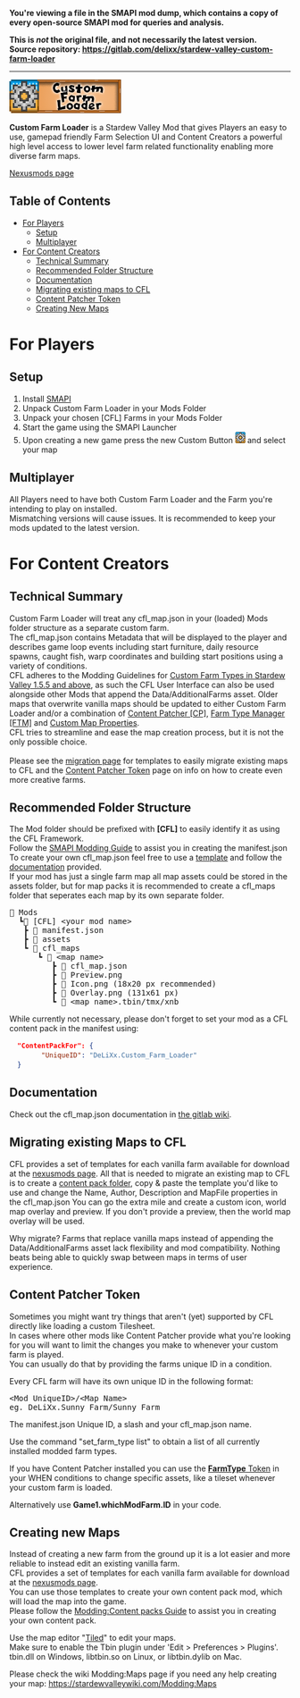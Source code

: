 **You're viewing a file in the SMAPI mod dump, which contains a copy of every open-source SMAPI mod
for queries and analysis.**

**This is _not_ the original file, and not necessarily the latest version.**  
**Source repository: https://gitlab.com/delixx/stardew-valley-custom-farm-loader**

----

<img src="Custom Farm Loader/Assets/Logo.png" alt="Logo" width="200" height="60">

<b>Custom Farm Loader</b> is a Stardew Valley Mod that gives Players an easy to use, gamepad friendly Farm Selection UI and Content Creators a powerful high level access to lower level farm related functionality enabling more diverse farm maps.

[Nexusmods page](https://www.nexusmods.com/stardewvalley/mods/13804)
<!-- TABLE OF CONTENTS -->
## Table of Contents

* [For Players](#for-players)
  * [Setup](#setup)
  * [Multiplayer](#multiplayer)
* [For Content Creators](#for-content-creators)
  * [Technical Summary](#technical-summary)
  * [Recommended Folder Structure](#recommended-folder-structure)
  * [Documentation](#documentation)
  * [Migrating existing maps to CFL](#migrating-existing-maps-to-cfl)
  * [Content Patcher Token](#content-patcher-token)
  * [Creating New Maps](#creating-new-maps)
# For Players

## Setup

1. Install [SMAPI](https://smapi.io/)
2. Unpack Custom Farm Loader in your Mods Folder
3. Unpack your chosen \[CFL\] Farms in your Mods Folder
4. Start the game using the SMAPI Launcher
5. Upon creating a new game press the new Custom Button <img src="Custom Farm Loader/Assets/CustomFarmIcon.png" alt="Logo" width="18" height="20"> and select your map

## Multiplayer

All Players need to have both Custom Farm Loader and the Farm you're intending to play on installed. <br>
Mismatching versions will cause issues. It is recommended to keep your mods updated to the latest version.

# For Content Creators

## Technical Summary

Custom Farm Loader will treat any cfl_map.json in your (loaded) Mods folder structure as a separate custom farm.<br>
The cfl_map.json contains Metadata that will be displayed to the player and describes game loop events including start furniture, daily resource spawns, caught fish, warp coordinates and building start positions using a variety of conditions.<br>
CFL adheres to the Modding Guidelines for [Custom Farm Types in Stardew Valley 1.5.5 and above](https://stardewvalleywiki.com/Modding:Migrate_to_Stardew_Valley_1.5.5#Custom_farm_types), as such the CFL User Interface can also be used alongside other Mods that append the Data/AdditionalFarms asset.
Older maps that overwrite vanilla maps should be updated to either Custom Farm Loader and/or a combination of [Content Patcher [CP]](https://www.nexusmods.com/stardewvalley/mods/1915), [Farm Type Manager [FTM]](https://www.nexusmods.com/stardewvalley/mods/3231) and [Custom Map Properties](https://stardewvalleywiki.com/Modding:Maps#Known_map_properties).<br>
CFL tries to streamline and ease the map creation process, but it is not the only possible choice.<br><br>
Please see the [migration page](#migrating-existing-maps-to-cfl) for templates to easily migrate existing maps to CFL and the [Content Patcher Token](#content-patcher-token) page on info on how to create even more creative farms.

## Recommended Folder Structure

The Mod folder should be prefixed with <b>[CFL]</b> to easily identify it as using the CFL Framework.<br>
Follow the [SMAPI Modding Guide](https://stardewvalleywiki.com/Modding:Modder_Guide/APIs/Manifest) to assist you in creating the manifest.json<br>
To create your own cfl_map.json feel free to use a [template](#migrating-existing-maps-to-cfl) and follow the [documentation](#documentation) provided.<br>
If your mod has just a single farm map all map assets could be stored in the assets folder, but for map packs it is recommended to create a cfl_maps folder that seperates each map by its own separate folder.

<pre>
📂 Mods
  ┗📂 [CFL] &lt;your mod name&gt;
   ┣ 📜 manifest.json
   ┣ 📁 assets
   ┗ 📂 cfl_maps
      ┗ 📂 &lt;map name&gt;
         ┣ 📜 cfl_map.json
         ┣ 🌆 Preview.png
         ┣ 🌆 Icon.png (18x20 px recommended)
         ┣ 🌆 Overlay.png (131x61 px)
         ┗ 📄 &lt;map name&gt;.tbin/tmx/xnb
</pre>

While currently not necessary, please don't forget to set your mod as a CFL content pack in the manifest using:

```json
  "ContentPackFor": {
        "UniqueID": "DeLiXx.Custom_Farm_Loader"
  }
```

## Documentation

Check out the cfl_map.json documentation in [the gitlab wiki](https://gitlab.com/delixx/stardew-valley-custom-farm-loader/-/wikis/home#table-of-contents).

## Migrating existing Maps to CFL

CFL provides a set of templates for each vanilla farm available for download at the [nexusmods page](https://www.nexusmods.com/stardewvalley/mods/13804).
All that is needed to migrate an existing map to CFL is to create a [content pack folder](#recommended-folder-structure), copy & paste the template you'd like to use and change the Name, Author, Description and MapFile properties in the cfl_map.json
You can go the extra mile and create a custom icon, world map overlay and preview.
If you don't provide a preview, then the world map overlay will be used.

Why migrate?
Farms that replace vanilla maps instead of appending the Data/AdditionalFarms asset lack flexibility and mod compatibility.
Nothing beats being able to quickly swap between maps in terms of user experience.

## Content Patcher Token

Sometimes you might want try things that aren't (yet) supported by CFL directly like loading a custom Tilesheet.<br>
In cases where other mods like Content Patcher provide what you're looking for you will want to limit the changes you make to whenever your custom farm is played.<br>
You can usually do that by providing the farms unique ID in a condition.

Every CFL farm will have its own unique ID in the following format:
<pre>
&lt;Mod UniqueID&gt;/&lt;Map Name&gt;
eg. DeLiXx.Sunny_Farm/Sunny Farm
</pre>
The manifest.json Unique ID, a slash and your cfl_map.json name.

Use the command "set_farm_type list" to obtain a list of all currently installed modded farm types.

If you have Content Patcher installed you can use the [<b>FarmType</b> Token](https://github.com/Pathoschild/StardewMods/blob/develop/ContentPatcher/docs/author-guide/tokens.md#world) in your WHEN conditions to change specific assets, like a tileset whenever your custom farm is loaded.

Alternatively use <b>Game1.whichModFarm.ID</b> in your code.

## Creating new Maps

Instead of creating a new farm from the ground up it is a lot easier and more reliable to instead edit an existing vanilla farm.<br>
CFL provides a set of templates for each vanilla farm available for download at the [nexusmods page](https://www.nexusmods.com/stardewvalley/mods/13804).<br>
You  can use those templates to create your own content pack mod, which will load the map into the game.<br>
Please follow the [Modding:Content packs Guide](https://stardewvalleywiki.com/Modding:Content_packs) to assist you in creating your own content pack.

Use the map editor "[Tiled](#https://www.mapeditor.org/)" to edit your maps.<br>
Make sure to enable the Tbin plugin under 'Edit &gt; Preferences &gt; Plugins'.<br>
tbin.dll on Windows, libtbin.so on Linux, or libtbin.dylib on Mac.

Please check the wiki Modding:Maps page if you need any help creating your map:
https://stardewvalleywiki.com/Modding:Maps
